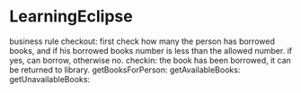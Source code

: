 # LearningEclipse
business rule
checkout: first check how many the person has borrowed books, and if his borrowed books number is less than the allowed number.
          if yes, can borrow, otherwise no.
checkin:  the book has been borrowed, it can be returned to library.
getBooksForPerson:
getAvailableBooks:
getUnavailableBooks:
